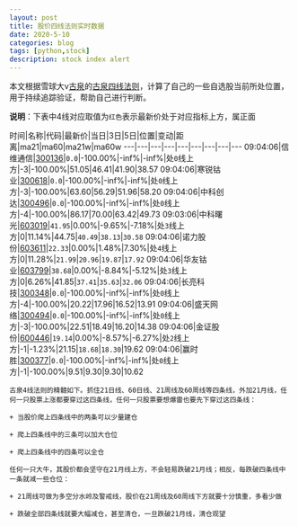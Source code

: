 ```yaml
---
layout: post
title: 股价四线法则实时数据
date: 2020-5-10
categories: blog
tags: [python,stock]
description: stock index alert
---
```



本文根据雪球大v[古泉](https://xueqiu.com/u/7148646888)的[古泉四线法则](https://xueqiu.com/7148646888/130498192)，计算了自己的一些自选股当前所处位置，用于持续追踪验证，帮助自己进行判断。

**说明**：下表中4线对应取值为`红色`表示最新价处于对应指标上方，属正面

时间|名称|代码|最新价|当日|3日|5日|位置|变动|距离|ma21|ma60|ma21w|ma60w
---|---|---|---|---|---|---|---|---
09:04:06|信维通信|[300136](https://xueqiu.com/S/SZ300136)|`0.0`|-100.00%|-inf%|-inf%|处`0`线上方|-3|-100.00%|51.05|46.41|41.90|38.57
09:04:06|寒锐钴业|[300618](https://xueqiu.com/S/SZ300618)|`0.0`|-100.00%|-inf%|-inf%|处`0`线上方|-3|-100.00%|63.60|56.29|51.96|58.20
09:04:06|中科创达|[300496](https://xueqiu.com/S/SZ300496)|`0.0`|-100.00%|-inf%|-inf%|处`0`线上方|-4|-100.00%|86.17|70.00|63.42|49.73
09:03:06|中科曙光|[603019](https://xueqiu.com/S/SH603019)|`41.95`|0.00%|-9.65%|-7.18%|处`3`线上方|0|11.14%|44.75|`40.49`|`38.13`|`30.58`
09:04:06|诺力股份|[603611](https://xueqiu.com/S/SH603611)|`22.33`|0.00%|1.48%|7.30%|处`4`线上方|0|11.28%|`21.99`|`20.96`|`19.87`|`17.92`
09:04:06|华友钴业|[603799](https://xueqiu.com/S/SH603799)|`38.68`|0.00%|-8.84%|-5.12%|处`3`线上方|0|6.26%|41.85|`37.41`|`35.63`|`32.06`
09:04:06|长亮科技|[300348](https://xueqiu.com/S/SZ300348)|`0.0`|-100.00%|-inf%|-inf%|处`0`线上方|-4|-100.00%|20.22|17.96|16.52|13.91
09:04:06|盛天网络|[300494](https://xueqiu.com/S/SZ300494)|`0.0`|-100.00%|-inf%|-inf%|处`0`线上方|-3|-100.00%|22.51|18.49|16.20|14.38
09:04:06|金证股份|[600446](https://xueqiu.com/S/SH600446)|`19.14`|0.00%|-8.57%|-6.27%|处`2`线上方|-1|-1.23%|21.15|`18.68`|`18.30`|19.62
09:04:06|赢时胜|[300377](https://xueqiu.com/S/SZ300377)|`0.0`|-100.00%|-inf%|-inf%|处`0`线上方|-1|-100.00%|9.51|9.30|9.30|10.62

```
古泉4线法则的精髓如下。抓住21日线、60日线、21周线及60周线等四条线，外加21月线，任何一只股票上涨都要穿过这四条线，任何一只股票要想爆雷也要先下穿过这四条线：

+ 当股价爬上四条线中的两条可以少量建仓

+ 爬上四条线中的三条可以加大仓位

+ 爬上四条线中的四条可以全仓

任何一只大牛，其股价都会坚守在21月线上方，不会轻易跌破21月线；相反，每跌破四条线中一条就减一些仓位：

+ 21周线可做为多空分水岭及警戒线，股价在21周线及60周线下方就要十分慎重，多看少做

+ 跌破全部四条线就要大幅减仓，甚至清仓，一旦跌破21月线，清仓观望
```